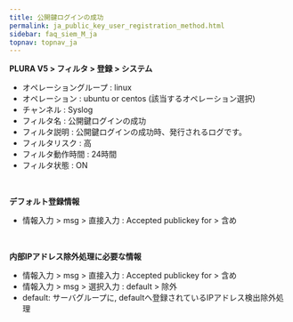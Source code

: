 ```yaml
---
title: 公開鍵ログインの成功
permalink: ja_public_key_user_registration_method.html
sidebar: faq_siem_M_ja
topnav: topnav_ja
---
```


**PLURA V5 > フィルタ > 登録 > システム**

<!-- [![image](/docs/images/Additianal/public_key/1.png){: width="800" }](/docs/images/Additianal/public_key/1.png){: target="_blank"}-->

- オペレーショングループ : linux
- オペレーション : ubuntu or centos (該当するオペレーション選択)
- チャンネル : Syslog
- フィルタ名 : 公開鍵ログインの成功
- フィルタ説明 : 公開鍵ログインの成功時、発行されるログです。
- フィルタリスク : 高
- フィルタ動作時間 : 24時間
- フィルタ状態 : ON

<br />

**デフォルト登録情報**

- 情報入力 > msg > 直接入力 : Accepted publickey for > 含め

 
<br />

**内部IPアドレス除外処理に必要な情報**

- 情報入力 > msg > 直接入力 : Accepted publickey for > 含め
- 情報入力 > msg > 選択入力 : default > 除外
- default: サーバグループに, defaultへ登録されているIPアドレス検出除外処理